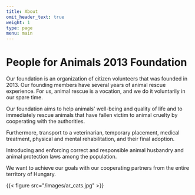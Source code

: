 ```yaml
---
title: About
omit_header_text: true
weight: 1
type: page
menu: main
---
```


# People for Animals 2013 Foundation

Our foundation is an organization of citizen volunteers that was founded in 2013.
Our founding members have several years of animal rescue experience.
For us, animal rescue is a vocation, and we do it voluntarily in our spare time.

Our foundation aims to help animals' well-being and quality of life and to immediately rescue animals that have fallen victim to animal cruelty by cooperating with the authorities.

Furthermore, transport to a veterinarian, temporary placement, medical treatment, physical and mental rehabilitation, and their final adoption.

Introducing and enforcing correct and responsible animal husbandry and animal protection laws among the population.

We want to achieve our goals with our cooperating partners from the entire territory of Hungary.

{{< figure src="/images/ar_cats.jpg" >}}
